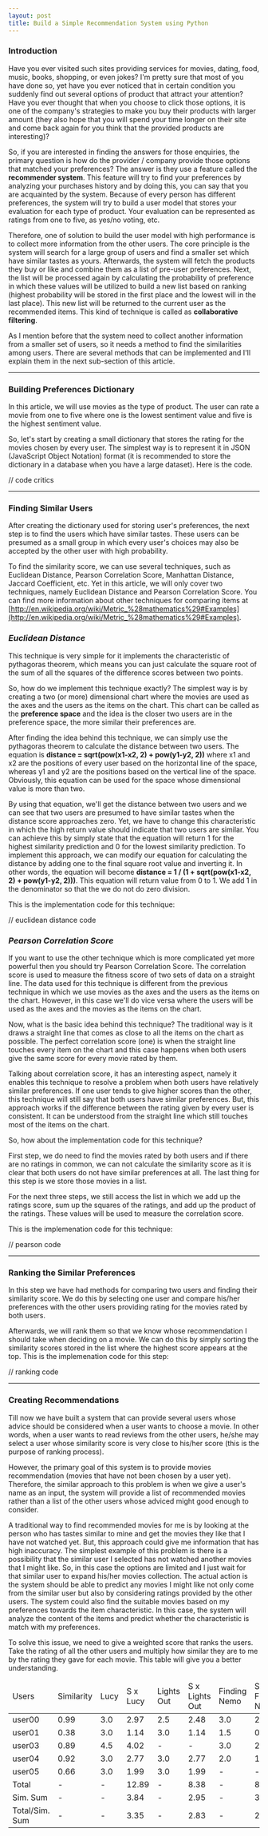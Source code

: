 ```yaml
---
layout: post
title: Build a Simple Recommendation System using Python
---
```


### Introduction

Have you ever visited such sites providing services for movies, dating, food, music, books, shopping, or even jokes? I'm pretty sure that most of you have done so, yet have you ever noticed that in certain condition you suddenly find out several options of product that attract your attention? Have you ever thought that when you choose to click those options, it is one of the company's strategies to make you buy their products with larger amount (they also hope that you will spend your time longer on their site and come back again for you think that the provided products are interesting)?

So, if you are interested in finding the answers for those enquiries, the primary question is how do the provider / company provide those options that matched your preferences? The answer is they use a feature called the **recommender system**. This feature will try to find your preferences by analyzing your purchases history and by doing this, you can say that you are acquainted by the system. Because of every person has different preferences, the system will try to build a user model that stores your evaluation for each type of product. Your evaluation can be represented as ratings from one to five, as yes/no voting, etc.

Therefore, one of solution to build the user model with high performance is to collect more information from the other users. The core principle is the system will search for a large group of users and find a smaller set which have similar tastes as yours. Afterwards, the system will fetch the products they buy or like and combine them as a list of pre-user preferences. Next, the list will be processed again by calculating the probability of preference in which these values will be utilized to build a new list based on ranking (highest probability will be stored in the first place and the lowest will in the last place). This new list will be returned to the current user as the recommended items. This kind of technique is called as **collaborative filtering**.

As I mention before that the system need to collect another information from a smaller set of users, so it needs a method to find the similarities among users. There are several methods that can be implemented and I'll explain them in the next sub-section of this article.

-----

### Building Preferences Dictionary

In this article, we will use movies as the type of product. The user can rate a movie from one to five where one is the lowest sentiment value and five is the highest sentiment value.

So, let's start by creating a small dictionary that stores the rating for the movies chosen by every user. The simplest way is to represent it in JSON (JavaScript Object Notation) format (it is recommended to store the dictionary in a database when you have a large dataset). Here is the code.

// code critics

-----

### Finding Similar Users

After creating the dictionary used for storing user's preferences, the next step is to find the users which have similar tastes. These users can be presumed as a small group in which every user's choices may also be accepted by the other user with high probability.

To find the similarity score, we can use several techniques, such as Euclidean Distance, Pearson Correlation Score, Manhattan Distance, Jaccard Coefficient, etc. Yet in this article, we will only cover two techniques, namely Euclidean Distance and Pearson Correlation Score. You can find more information about other techniques for comparing items at [http://en.wikipedia.org/wiki/Metric_%28mathematics%29#Examples](http://en.wikipedia.org/wiki/Metric_%28mathematics%29#Examples).

### _Euclidean Distance_

This technique is very simple for it implements the characteristic of pythagoras theorem, which means you can just calculate the square root of the sum of all the squares of the difference scores between two points.

So, how do we implement this technique exactly? The simplest way is by creating a two (or more) dimensional chart where the movies are used as the axes and the users as the items on the chart. This chart can be called as the **preference space** and the idea is the closer two users are in the preference space, the more similar their preferences are.

After finding the idea behind this technique, we can simply use the pythagoras theorem to calculate the distance between two users. The equation is **distance = sqrt(pow(x1-x2, 2) + pow(y1-y2, 2))** where x1 and x2 are the positions of every user based on the horizontal line of the space, whereas y1 and y2 are the positions based on the vertical line of the space. Obviously, this equation can be used for the space whose dimensional value is more than two.

By using that equation, we'll get the distance between two users and we can see that two users are presumed to have similar tastes when the distance score approaches zero. Yet, we have to change this characteristic in which the high return value should indicate that two users are similar. You can achieve this by simply state that the equation will return 1 for the highest similarity prediction and 0 for the lowest similarity prediction. To implement this approach, we can modify our equation for calculating the distance by adding one to the final square root value and inverting it. In other words, the equation will become **distance = 1 / (1 + sqrt(pow(x1-x2, 2) + pow(y1-y2, 2)))**. This equation will return value from 0 to 1. We add 1 in the denominator so that the we do not do zero division.

This is the implementation code for this technique:

// euclidean distance code

### _Pearson Correlation Score_

If you want to use the other technique which is more complicated yet more powerful then you should try Pearson Correlation Score. The correlation score is used to measure the fitness score of two sets of data on a straight line. The data used for this technique is different from the previous technique in which we use movies as the axes and the users as the items on the chart. However, in this case we'll do vice versa where the users will be used as the axes and the movies as the items on the chart.

Now, what is the basic idea behind this technique? The traditional way is it draws a straight line that comes as close to all the items on the chart as possible. The perfect correlation score (one) is when the straight line touches every item on the chart and this case happens when both users give the same score for every movie rated by them. 

Talking about correlation score, it has an interesting aspect, namely it enables this technique to resolve a problem when both users have relatively similar preferences. If one user tends to give higher scores than the other, this technique will still say that both users have similar preferences. But, this approach works if the difference between the rating given by every user is consistent. It can be understood from the straight line which still touches most of the items on the chart.

So, how about the implementation code for this technique? 

First step, we do need to find the movies rated by both users and if there are no ratings in common, we can not calculate the similarity score as it is clear that both users do not have similar preferences at all. The last thing for this step is we store those movies in a list.

For the next three steps, we still access the list in which we add up the ratings score, sum up the squares of the ratings, and add up the product of the ratings. These values will be used to measure the correlation score.

This is the implemenation code for this technique:

// pearson code

-----

### Ranking the Similar Preferences

In this step we have had methods for comparing two users and finding their similarity score. We do this by selecting one user and compare his/her preferences with the other users providing rating for the movies rated by both users. 

Afterwards, we will rank them so that we know whose recommendation I should take when deciding on a movie. We can do this by simply sorting the similarity scores stored in the list where the highest score appears at the top. This is the implemenation code for this step:

// ranking code

-----

### Creating Recommendations

Till now we have built a system that can provide several users whose advice should be considered when a user wants to choose a movie. In other words, when a user wants to read reviews from the other users, he/she may select a user whose similarity score is very close to his/her score (this is the purpose of ranking process).

However, the primary goal of this system is to provide movies recommendation (movies that have not been chosen by a user yet). Therefore, the similar approach to this problem is when we give a user's name as an input, the system will provide a list of recommended movies rather than a list of the other users whose adviced might good enough to consider.

A traditional way to find recommended movies for me is by looking at the person who has tastes similar to mine and get the movies they like that I have not watched yet. But, this approach could give me information that has high inaccuracy. The simplest example of this problem is there is a possibility that the similar user I selected has not watched another movies that I might like. So, in this case the options are limited and I just wait for that similar user to expand his/her movies collection. The actual action is the system should be able to predict any movies I might like not only come from the similar user but also by considering ratings provided by the other users. The system could also find the suitable movies based on my preferences towards the item characteristic. In this case, the system will analyze the content of the items and predict whether the characteristic is match with my preferences.

To solve this issue, we need to give a weighted score that ranks the users. Take the rating of all the other users and multiply how similar they are to me by the rating they gave for each movie. This table will give you a better understanding.

<table>
	<thead>
		<tr>
			<td>Users</td>
			<td>Similarity</td>
			<td>Lucy</td>
			<td>S x Lucy</td>
			<td>Lights Out</td>
			<td>S x Lights Out</td>
			<td>Finding Nemo</td>
			<td>S x Finding Nemo</td>
		</tr>
	</thead>
	<tbody>
		<tr>
			<td>user00</td>
			<td>0.99</td>
			<td>3.0</td>
			<td>2.97</td>
			<td>2.5</td>
			<td>2.48</td>
			<td>3.0</td>
			<td>2.97</td>
		</tr>
		<tr>
			<td>user01</td>
			<td>0.38</td>
			<td>3.0</td>
			<td>1.14</td>
			<td>3.0</td>
			<td>1.14</td>
			<td>1.5</td>
			<td>0.57</td>
		</tr>
		<tr>
			<td>user03</td>
			<td>0.89</td>
			<td>4.5</td>
			<td>4.02</td>
			<td>-</td>
			<td>-</td>
			<td>3.0</td>
			<td>2.68</td>
		</tr>
		<tr>
			<td>user04</td>
			<td>0.92</td>
			<td>3.0</td>
			<td>2.77</td>
			<td>3.0</td>
			<td>2.77</td>
			<td>2.0</td>
			<td>1.85</td>
		</tr>
		<tr>
			<td>user05</td>
			<td>0.66</td>
			<td>3.0</td>
			<td>1.99</td>
			<td>3.0</td>
			<td>1.99</td>
			<td>-</td>
			<td>-</td>
		</tr>
		<tr>
			<td>Total</td>
			<td>-</td>
			<td>-</td>
			<td>12.89</td>
			<td>-</td>
			<td>8.38</td>
			<td>-</td>
			<td>8.07</td>
		</tr>
		<tr>
			<td>Sim. Sum</td>
			<td>-</td>
			<td>-</td>
			<td>3.84</td>
			<td>-</td>
			<td>2.95</td>
			<td>-</td>
			<td>3.18</td>
		</tr>
		<tr>
			<td>Total/Sim. Sum</td>
			<td>-</td>
			<td>-</td>
			<td>3.35</td>
			<td>-</td>
			<td>2.83</td>
			<td>-</td>
			<td>2.53</td>
		</tr>
	</tbody>
</table>




